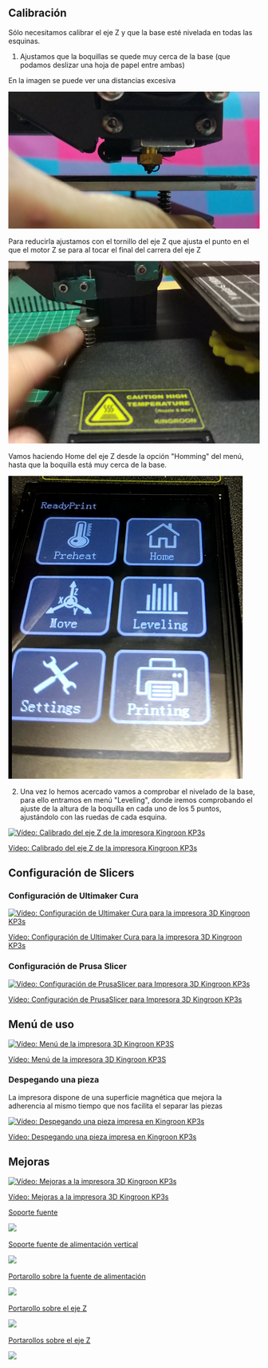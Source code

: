 ## Calibración

Sólo necesitamos calibrar el eje Z y que la base esté nivelada en todas las esquinas.

1. Ajustamos que la boquillas se quede muy cerca de la base (que podamos deslizar una hoja de papel entre ambas)

En la imagen se puede ver una distancias excesiva

![Distancia excesiva EjeZ](./images/DistanciaEjeZ.png)

Para reducirla ajustamos con el tornillo del eje Z   que ajusta el punto en el que el motor Z se para al tocar el final del carrera del eje Z

![Nivelación eje Z](./images/BotonT.png)

Vamos haciendo Home del eje Z desde la opción "Homming" del menú, hasta que la boquilla está muy cerca de la base.

![Menú KP3s](./images/Menu_kp3s.png)

2. Una vez lo hemos acercado vamos a comprobar el nivelado de la base, para ello entramos en menú "Leveling", donde iremos comprobando el ajuste de la altura de la boquilla en cada uno de los 5 puntos, ajustándolo con las ruedas de cada esquina.

[![Vídeo: Calibrado del eje Z de la impresora Kingroon  KP3s ](https://img.youtube.com/vi/W9fHBA8sDYU/0.jpg)](https://youtu.be/W9fHBA8sDYU)

[Vídeo: Calibrado del eje Z de la impresora Kingroon  KP3s](https://youtu.be/W9fHBA8sDYU)


## Configuración de Slicers

### Configuración de Ultimaker Cura

[![Vídeo: Configuración de Ultimaker  Cura  para la impresora 3D Kingroon KP3s](https://img.youtube.com/vi/svuQmR8ayqE/0.jpg)](https://youtu.be/svuQmR8ayqE)

[Vídeo: Configuración de Ultimaker  Cura  para la impresora 3D Kingroon KP3s](https://youtu.be/svuQmR8ayqE)

### Configuración de Prusa Slicer

[![Vídeo: Configuración de PrusaSlicer para Impresora 3D Kingroon KP3s](https://img.youtube.com/vi/_o9P8IFTHUI/0.jpg)](https://youtu.be/_o9P8IFTHUI)

[Vídeo: Configuración de PrusaSlicer para Impresora 3D Kingroon KP3s](https://youtu.be/_o9P8IFTHUI)


## Menú de uso

[![Vídeo: Menú de la impresora 3D Kingroon KP3S](https://img.youtube.com/vi/0mlIJfO5uq0/0.jpg)](https://youtu.be/0mlIJfO5uq0)

[Vídeo: Menú de la impresora 3D Kingroon KP3S](https://youtu.be/0mlIJfO5uq0)

### Despegando una pieza

La impresora dispone de una superficie magnética que mejora la adherencia al mismo tiempo que nos facilita el separar las piezas

[![Vídeo: Despegando una pieza impresa en Kingroon KP3s](https://img.youtube.com/vi/qTbd1WMmKlg/0.jpg)](https://youtu.be/qTbd1WMmKlg)

[Vídeo: Despegando una pieza impresa en Kingroon KP3s](https://youtu.be/qTbd1WMmKlg)





## Mejoras

[![Vídeo: Mejoras a la impresora 3D Kingroon KP3s](https://img.youtube.com/vi/4o_p7YZYxN8/0.jpg)](https://youtu.be/4o_p7YZYxN8)


[Vídeo: Mejoras a la impresora 3D Kingroon KP3s](https://youtu.be/4o_p7YZYxN8)


[Soporte fuente](https://www.thingiverse.com/thing:4740318)

![](https://cdn.thingiverse.com/assets/ba/b2/58/2c/7d/featured_preview_photo_2021-01-28_02-53-48.jpg)

[Soporte fuente de alimentación vertical](https://www.thingiverse.com/thing:4671163)

![](https://cdn.thingiverse.com/assets/ab/22/14/3d/0a/featured_preview_IMG_1407-min.jpg)

[Portarollo sobre la fuente de alimentación](https://www.thingiverse.com/thing:4611818)

![](https://cdn.thingiverse.com/assets/10/e7/e0/44/15/featured_preview_Screenshot_20201001-113713.jpg)

[Portarollo sobre el eje Z](https://www.thingiverse.com/thing:4600120)

![](https://cdn.thingiverse.com/assets/19/d0/1c/99/cc/featured_preview_Screenshot_20200919-171553__01.jpg)

[Portarollos sobre el eje Z](https://www.thingiverse.com/thing:4783450)

![](https://cdn.thingiverse.com/assets/9b/c8/0b/81/17/featured_preview_Kingroon_KP3S_soporte_rolo_en_Z.jpg)

